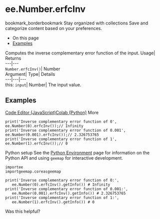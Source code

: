  
#  ee.Number.erfcInv
bookmark_borderbookmark Stay organized with collections  Save and categorize content based on your preferences.
  * On this page
  * [Examples](https://developers.google.com/earth-engine/apidocs/ee-number-erfcinv#examples)


Computes the inverse complementary error function of the input. 
Usage| Returns  
---|---  
`Number.erfcInv()`| Number  
Argument| Type| Details  
---|---|---  
this: `input`| Number| The input value.  
## Examples
[Code Editor (JavaScript)](https://developers.google.com/earth-engine/apidocs/ee-number-erfcinv#code-editor-javascript-sample)[Colab (Python)](https://developers.google.com/earth-engine/apidocs/ee-number-erfcinv#colab-python-sample) More
```
print('Inverse complementary error function of 0',
ee.Number(0).erfcInv());// Infinity
print('Inverse complementary error function of 0.001',
ee.Number(0.001).erfcInv());// 2.326753765
print('Inverse complementary error function of 1',
ee.Number(1).erfcInv());// 0
```
Python setup
See the [ Python Environment](https://developers.google.com/earth-engine/guides/python_install) page for information on the Python API and using `geemap` for interactive development.
```
importee
importgeemap.coreasgeemap
```
```
print('Inverse complementary error function of 0:',
   ee.Number(0).erfcInv().getInfo()) # Infinity
print('Inverse complementary error function of 0.001:',
   ee.Number(0.001).erfcInv().getInfo()) # 2.326753765
print('Inverse complementary error function of 1:',
   ee.Number(1).erfcInv().getInfo()) # 0
```

Was this helpful?
